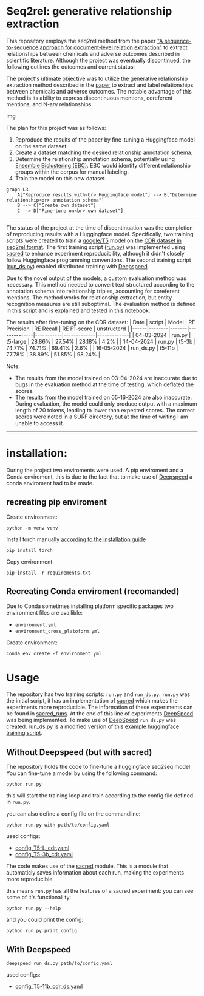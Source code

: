 # Seq2rel: generative relationship extraction 
This repository employs the seq2rel method from the paper ["A sequence-to-sequence approach for document-level relation extraction"](http://arxiv.org/abs/2204.01098) to extract relationships between chemicals and adverse outcomes described in scientific literature. Although the project was eventually discontinued, the following outlines the outcomes and current status:

The project's ultimate objective was to utilize the generative relationship extraction method described in the [paper](http://arxiv.org/abs/2204.01098) to extract and label relationships between chemicals and adverse outcomes. The notable advantage of this method is its ability to express discontinuous mentions, coreferent mentions, and N-ary relationships.

img

The plan for this project was as follows:

1. Reproduce the results of the paper by fine-tuning a Huggingface model on the same dataset.
2. Create a dataset matching the desired relationship annotation schema.
3. Determine the relationship annotation schema, potentially using [Ensemble Biclustering (EBC)](https://pubmed.ncbi.nlm.nih.gov/26219079/). EBC would identify different relationship groups within the corpus for manual labeling.
4. Train the model on this new dataset.

```mermaid
graph LR
    A["Reproduce results with<br> Huggingface model"] --> B["Determine relationship<br> annotation schema"]
    B --> C["Create own dataset"]
    C --> D["Fine-tune on<br> own dataset"]
```
---

The status of the project at the time of discontinuation was the completion of reproducing results with a Huggingface model. Specifically, two training scripts were created to train a [google/T5]((https://huggingface.co/docs/transformers/model_doc/t5)) model on the [CDR dataset in seq2rel format](https://github.com/JohnGiorgi/seq2rel-ds). The first training script ([run.py](https://github.com/ontox-hu/Generative-re-tests/blob/main/run.py)) was implemented using [sacred](https://github.com/IDSIA/sacred) to enhance experiment reproducibility, although it didn't closely follow Huggingface programming conventions. The second training script ([run_ds.py](https://github.com/ontox-hu/Generative-re-tests/blob/main/run_ds.py)) enabled distributed training with [Deepspeed](https://github.com/microsoft/DeepSpeed).

Due to the novel output of the models, a custom evaluation method was necessary. This method needed to convert text structured according to the annotation schema into relationship triples, accounting for coreferent mentions. The method works for relationship extraction, but entity recognition measures are still suboptimal. The evaluation method is defined in [this script](https://github.com/ontox-hu/Generative-re-tests/blob/main/gen_re_eval.py) and is explained and tested in [this notebook](https://github.com/ontox-hu/Generative-re-tests/blob/main/notebooks/testing_evaluation.ipynb).

The results after fine-tuning on the CDR dataset:
| Date | script | Model | RE Precision | RE Recall | RE F1-score | unstructerd |
|------|--------|-------|--------------|-----------|-------------|-------------|
| 04-03-2024 | run.py | t5-large | 28.86% | 27.54% | 28.18% | 4.2% | 
| 14-04-2024 | run.py | t5-3b    | 74.71% | 74.71% | 69.41% | 2.6% |
| 16-05-2024 | run_ds.py | t5-11b | 77.78% | 38.89% | 51.85% | 98.24% |


Note:
- The results from the model trained on 03-04-2024 are inaccurate due to bugs in the evaluation method at the time of testing, which deflated the scores.
- The results from the model trained on 05-16-2024 are also inaccurate. During evaluation, the model could only produce output with a maximum length of 20 tokens, leading to lower than expected scores. The correct scores were noted in a SURF directory, but at the time of writing I am  unable to access it.

---
# installation:

During the project two enviroments were used. A pip enviroment and a Conda enviroment, this is due to the fact that to make use of [Deepspeed]() a conda enviroment had to be made. 

## recreating pip enviroment

Create environment: 
```
python -m venv venv
```

Install torch manually [according to the installation guide](https://pytorch.org/get-started/locally/)
```
pip install torch
```

Copy environment 
```
pip install -r requirements.txt
```

## Recreating Conda enviroment (recomanded)

Due to Conda sometimes installing platform specific packages two environment files are availible:
- `environment.yml`
- `environment_cross_platoform.yml`

Create environment:
```
conda env create -f environment.yml
```

# Usage

The repository has two training scripts: `run.py` and `run_ds.py`. `run.py` was the initial script, it has an implementation of [sacred](https://github.com/IDSIA/sacred) which makes the experiments more reproducible. The information of these experiments can be found in [sacred_runs](https://github.com/ontox-hu/Generative-re-tests/tree/main/sacred_runs). At the end of this line of experiments [DeepSpeed](https://github.com/microsoft/DeepSpeed) was being implemented. To make use of [DeepSpeed](https://github.com/microsoft/DeepSpeed) `run_ds.py` was created. run_ds.py is a modified version of this [example huggingface training script](https://github.com/huggingface/transformers/blob/main/examples/pytorch/translation/run_translation.py).


## Without Deepspeed (but with sacred)

The repository holds the code to fine-tune a huggingface seq2seq model. You can fine-tune a model by using the following command:

```
python run.py
```

this will start the training loop and train according to the config file defined in `run.py`.

you can also define a config file on the commandline:

```
python run.py with path/to/config.yaml
```

used configs:
- [config_T5-L_cdr.yaml](https://github.com/ontox-hu/Generative-re-tests/blob/main/config/config_T5-L_cdr.yaml)
- [config_T5-3b_cdr.yaml](https://github.com/ontox-hu/Generative-re-tests/blob/main/config/config_T5-3b_cdr.yaml)

The code makes use of the [sacred](https://github.com/IDSIA/sacred) module. This is a module that automaticly saves information about each run, making the experiments more reproducible. 

this means `run.py` has all the features of a sacred experiment:
you can see some of it's functionallity:
```
python run.py --help
```

and you could print the config:
```
python run.py print_config
```

## With Deepspeed

```
deepspeed run_ds.py path/to/config.yaml
```

used configs:
- [config_T5-11b_cdr_ds.yaml](https://github.com/ontox-hu/Generative-re-tests/blob/main/config/config_T5-11b_cdr_ds.yaml)
